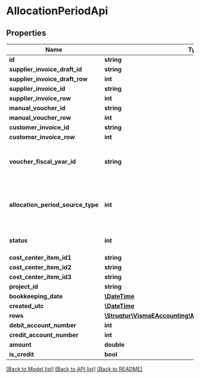 # AllocationPeriodApi

## Properties
Name | Type | Description | Notes
------------ | ------------- | ------------- | -------------
**id** | **string** |  | [optional] 
**supplier_invoice_draft_id** | **string** |  | [optional] 
**supplier_invoice_draft_row** | **int** |  | [optional] 
**supplier_invoice_id** | **string** |  | [optional] 
**supplier_invoice_row** | **int** |  | [optional] 
**manual_voucher_id** | **string** |  | [optional] 
**manual_voucher_row** | **int** |  | [optional] 
**customer_invoice_id** | **string** |  | [optional] 
**customer_invoice_row** | **int** |  | [optional] 
**voucher_fiscal_year_id** | **string** | Returns the fiscal year id of the voucher coresponding to the source type | [optional] 
**allocation_period_source_type** | **int** | 0 &#x3D; SupplierInvoice, 1 &#x3D; ManualVoucher, 2 &#x3D; CustomerInvoice | [optional] 
**status** | **int** | 0 &#x3D; Pending, 1 &#x3D; Revoked, 2 &#x3D; Booked | [optional] 
**cost_center_item_id1** | **string** |  | [optional] 
**cost_center_item_id2** | **string** |  | [optional] 
**cost_center_item_id3** | **string** |  | [optional] 
**project_id** | **string** |  | [optional] 
**bookkeeping_date** | [**\DateTime**](\DateTime.md) |  | [optional] 
**created_utc** | [**\DateTime**](\DateTime.md) |  | [optional] 
**rows** | [**\Struqtur\VismaEAccounting\Model\AllocationPeriodRowApi[]**](AllocationPeriodRowApi.md) |  | 
**debit_account_number** | **int** |  | [optional] 
**credit_account_number** | **int** |  | [optional] 
**amount** | **double** |  | [optional] 
**is_credit** | **bool** |  | [optional] 

[[Back to Model list]](../README.md#documentation-for-models) [[Back to API list]](../README.md#documentation-for-api-endpoints) [[Back to README]](../README.md)


